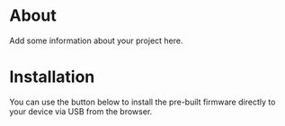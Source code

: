 # About

Add some information about your project here.

# Installation

You can use the button below to install the pre-built firmware directly to your device via USB from the browser.

<esp-web-install-button manifest="firmware/undermount-ac-esphome-thermostat.manifest.json"></esp-web-install-button>

<script type="module" src="https://unpkg.com/esp-web-tools@10/dist/web/install-button.js?module"></script>
